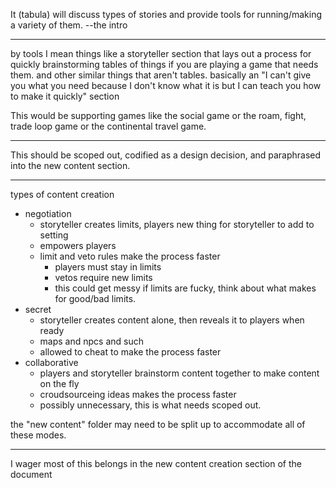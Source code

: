 It (tabula) will discuss types of stories and provide tools for running/making a variety of them. --the intro

---

by tools I mean things like a storyteller section that lays out a process for quickly brainstorming tables of things if you are playing a game that needs them. and other similar things that aren't tables. basically an "I can't give you what you need because I don't know what it is but I can teach you how to make it quickly" section

This would be supporting games like the social game or the roam, fight, trade loop game or the continental travel game.

---

This should be scoped out, codified as a design decision, and paraphrased into the new content section.

----

types of content creation
- negotiation
	- storyteller creates limits, players new thing for storyteller to add to setting
	- empowers players
	- limit and veto rules make the process faster
		- players must stay in limits
		- vetos require new limits
		- this could get messy if limits are fucky, think about what makes for good/bad limits.
- secret
	- storyteller creates content alone, then reveals it to players when ready
	- maps and npcs and such
	- allowed to cheat to make the process faster
- collaborative
	- players and storyteller brainstorm content together to make content on the fly
	- croudsourceing ideas makes the process faster
	- possibly unnecessary, this is what needs scoped out.

the "new content" folder may need to be split up to accommodate all of these modes.

---

I wager most of this belongs in the new content creation section of the document